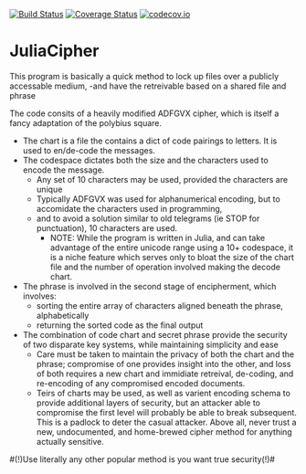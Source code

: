 [![Build Status](https://travis-ci.org/FLCN17/JuliaCipher.jl.svg?branch=master)](https://travis-ci.org/FLCN17/JuliaCipher.jl)
[![Coverage Status](https://coveralls.io/repos/FLCN17/JuliaCipher.jl/badge.svg?branch=master&service=github)](https://coveralls.io/github/FLCN17/JuliaCipher.jl?branch=master)
[![codecov.io](http://codecov.io/github/FLCN17/JuliaCipher.jl/coverage.svg?branch=master)](http://codecov.io/github/FLCN17/JuliaCipher.jl?branch=master)
# JuliaCipher
This program is basically a quick method to lock up files over a publicly accessable medium,
-and have the retreivable based on a shared file and phrase

The code consits of a heavily modified ADFGVX cipher, which is itself a fancy adaptation of the polybius square. 
- The chart is a file the contains a dict of code pairings to letters. It is used to en/de-code the messages. 
- The codespace dictates both the size and the characters used to encode the message.
  - Any set of 10 characters may be used, provided the characters are unique
  - Typically ADFGVX was used for alphanumerical encoding, but to accomidate the characters used in programming,
  - and to avoid a solution similar to old telegrams (ie STOP for punctuation), 10 characters are used.
    - NOTE: While the program is written in Julia, and can take advantage of the entire unicode range using a 10+ codespace, it is a niche feature which serves only to bloat the size of the chart file and the number of operation involved making the decode chart.
- The phrase is involved in the second stage of encipherment, which involves:
  - sorting the entire array of characters aligned beneath the phrase, alphabetically
  - returning the sorted code as the final output
- The combination of code chart and secret phrase provide the security of two disparate key systems, while maintaining simplicity and ease
  - Care must be taken to maintain the privacy of both the chart and the phrase; compromise of one provides insight into the other, and loss of both requires a new chart and immidiate retreival, de-coding, and re-encoding of any compromised encoded documents.
  - Teirs of charts may be used, as well as varient encoding schema to provide additional layers of security, but an attacker able to compromise the first level will probably be able to break subsequent. This is a padlock to deter the casual attacker.
Above all, never trust a new, undocumented, and home-brewed cipher method for anything actually sensitive. 

#(!)Use literally any other popular method is you want true security(!)#

